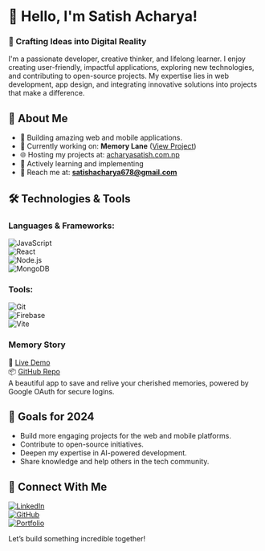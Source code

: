 # 👋 Hello, I'm **Satish Acharya**!  
### 🚀 Crafting Ideas into Digital Reality  

I'm a passionate developer, creative thinker, and lifelong learner. I enjoy creating user-friendly, impactful applications, exploring new technologies, and contributing to open-source projects. My expertise lies in web development, app design, and integrating innovative solutions into projects that make a difference.  

## 🌟 **About Me**  
- 🎨 Building amazing web and mobile applications.  
- 🔭 Currently working on: **Memory Lane** ([View Project](https://memorylane-satish.vercel.app))  
- 🌐 Hosting my projects at: [acharyasatish.com.np](https://acharyasatish.com.np)  
- 💼 Actively learning and implementing
- 📩 Reach me at: **satishacharya678@gmail.com**  


## 🛠️ **Technologies & Tools**  
### Languages & Frameworks:  
![JavaScript](https://img.shields.io/badge/-JavaScript-F7DF1E?style=flat&logo=javascript&logoColor=black)  
![React](https://img.shields.io/badge/-React-61DAFB?style=flat&logo=react&logoColor=black)  
![Node.js](https://img.shields.io/badge/-Node.js-339933?style=flat&logo=node.js&logoColor=white)  
![MongoDB](https://img.shields.io/badge/-MongoDB-47A248?style=flat&logo=mongodb&logoColor=white)  

### Tools:  
![Git](https://img.shields.io/badge/-Git-F05032?style=flat&logo=git&logoColor=white)  
![Firebase](https://img.shields.io/badge/-Firebase-FFCA28?style=flat&logo=firebase&logoColor=black)  
![Vite](https://img.shields.io/badge/-Vite-646CFF?style=flat&logo=vite&logoColor=white)  


### **Memory Story**  
🔗 [Live Demo](https://memorylane-satish.vercel.app)  
📦 [GitHub Repo](https://github.com/memorystory)  
A beautiful app to save and relive your cherished memories, powered by Google OAuth for secure logins.  


## 🎯 **Goals for 2024**  
- Build more engaging projects for the web and mobile platforms.  
- Contribute to open-source initiatives.  
- Deepen my expertise in AI-powered development.  
- Share knowledge and help others in the tech community.  



## 🤝 **Connect With Me**  
[![LinkedIn](https://img.shields.io/badge/-LinkedIn-0077B5?style=flat&logo=linkedin&logoColor=white)](https://linkedin.com/in/satishachary03)  
[![GitHub](https://img.shields.io/badge/-GitHub-181717?style=flat&logo=github&logoColor=white)](https://github.com/acharyasatish.con.np)  
[![Portfolio](https://img.shields.io/badge/-Portfolio-black?style=flat&logo=web)](https://acharyasatish.com.np)  

Let’s build something incredible together!  

